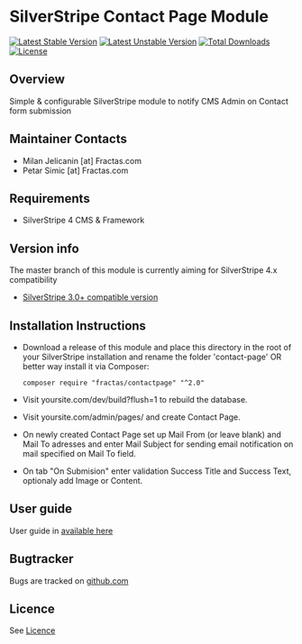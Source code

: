 # SilverStripe Contact Page Module
[![Latest Stable Version](https://poser.pugx.org/fractas/contactpage/v/stable)](https://packagist.org/packages/fractas/contactpage)
[![Latest Unstable Version](https://poser.pugx.org/fractas/contactpage/v/unstable)](https://packagist.org/packages/fractas/contactpage)
[![Total Downloads](https://poser.pugx.org/fractas/contactpage/downloads)](https://packagist.org/packages/fractas/contactpage)
[![License](https://poser.pugx.org/fractas/contactpage/license)](https://packagist.org/packages/fractas/contactpage)

## Overview

Simple & configurable SilverStripe module to notify CMS Admin on Contact form submission

## Maintainer Contacts

- Milan Jelicanin [at] Fractas.com
- Petar Simic [at] Fractas.com

## Requirements

- SilverStripe 4 CMS & Framework

## Version info
The master branch of this module is currently aiming for SilverStripe 4.x compatibility
- [SilverStripe 3.0+ compatible version](https://github.com/fractaslabs/silverstripe-contact-page/tree/3.0)

## Installation Instructions

- Download a release of this module and place this directory in the root of your SilverStripe installation and rename the folder 'contact-page' OR better way install it via Composer:

  ```
  composer require "fractas/contactpage" "^2.0"
  ```

- Visit yoursite.com/dev/build?flush=1 to rebuild the database.
- Visit yoursite.com/admin/pages/ and create Contact Page.
- On newly created Contact Page set up Mail From (or leave blank) and Mail To adresses and enter Mail Subject for sending email notification on mail specified on Mail To field.
- On tab "On Submision" enter validation Success Title and Success Text, optionaly add Image or Content.

## User guide

User guide in [available here](https://github.com/fractaslabs/silverstripe-contact-page/blob/master/docs/en/userguide.md)

## Bugtracker

Bugs are tracked on [github.com](https://github.com/fractaslabs/silverstripe-contact-page/issues)

## Licence

See [Licence](https://github.com/fractaslabs/silverstripe-contact-page/blob/master/LICENSE)
